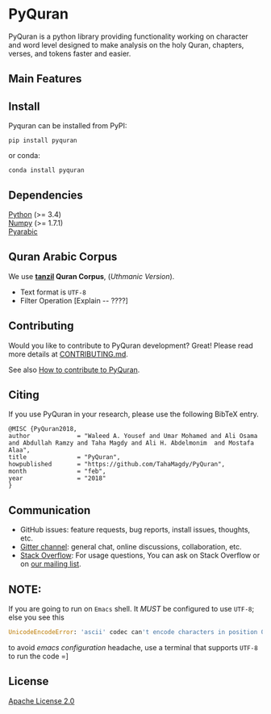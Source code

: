 PyQuran
=======
PyQuran is a python library providing functionality working on character and word level designed to make analysis on the holy Quran, chapters, verses, and tokens faster and easier.


## Main Features

## Install
Pyquran can be installed from PyPI:

    pip install pyquran
or conda:

    conda install pyquran

## Dependencies
[Python](https://www.python.org/) (>= 3.4)  
[Numpy](http://www.numpy.org/) (>= 1.7.1)  
[Pyarabic](https://github.com/linuxscout/pyarabic)

## Quran Arabic Corpus

We use **[tanzil](http://tanzil.net/docs/download) Quran Corpus**, (*Uthmanic Version*).
* Text format is `UTF-8`
* Filter Operation [Explain -- ????]

## Contributing
Would you like  to contribute to PyQuran development?
Great! Please read more details
at [CONTRIBUTING.md](CONTRIBUTING.md).

See also [How to contribute to PyQuran](fileName.md).

## Citing
If you use PyQuran in your research, please use the following BibTeX entry.

    @MISC {PyQuran2018,
    author             = "Waleed A. Yousef and Umar Mohamed and Ali Osama and Abdullah Ramzy and Taha Magdy and Ali H. Abdelmonim  and Mostafa Alaa",
    title              = "PyQuran",
    howpublished       = "https://github.com/TahaMagdy/PyQuran",
    month              = "feb",
    year               = "2018"
    }


## Communication
* GitHub issues: feature requests, bug reports,  install issues, thoughts, etc.  
* [Gitter channel](https://gitter.im/TahaMagdy/PyQuran): general chat, online discussions, collaboration, etc.   
* [Stack Overflow](https://stackoverflow.com/questions/tagged/pyquran): For usage questions, You can ask on Stack Overflow or on [our mailing list](https://groups.google.com/forum/?fromgroups#!forum/blabla).

## NOTE:
If you are going to run on `Emacs` shell. It *MUST* be configured to use `UTF-8`;
<br /> else you see this
```python
UnicodeEncodeError: 'ascii' codec can't encode characters in position 0-1: ordinal not in range(128)
```
to avoid *emacs configuration* headache, use a terminal that supports `UTF-8` to run the code =]

## License
[Apache License 2.0](https://github.com/TahaMagdy/PyQuran/blob/master/LICENSE)


